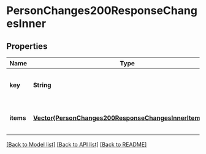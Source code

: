 # PersonChanges200ResponseChangesInner


## Properties
Name | Type | Description | Notes
------------ | ------------- | ------------- | -------------
**key** | **String** |  | [optional] [default to nothing]
**items** | [**Vector{PersonChanges200ResponseChangesInnerItemsInner}**](PersonChanges200ResponseChangesInnerItemsInner.md) |  | [optional] [default to nothing]


[[Back to Model list]](../README.md#models) [[Back to API list]](../README.md#api-endpoints) [[Back to README]](../README.md)


